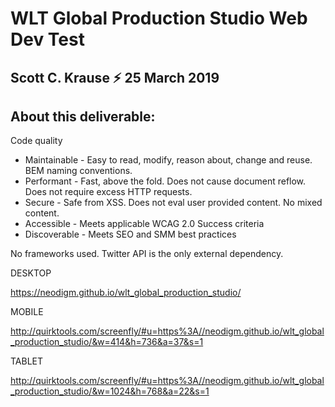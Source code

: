 # WLT Global Production Studio Web Dev Test 
Scott C. Krause ⚡️ 25 March 2019
-
About this deliverable:
-

Code quality
- Maintainable - Easy to read, modify, reason about, change and reuse. BEM naming conventions.
- Performant - Fast, above the fold. Does not cause document reflow. Does not require excess  HTTP requests.
- Secure - Safe from XSS. Does not eval user provided content. No mixed content.
- Accessible - Meets applicable WCAG 2.0 Success criteria
- Discoverable - Meets SEO and SMM best practices

No frameworks used. Twitter API is the only external dependency.

DESKTOP

https://neodigm.github.io/wlt_global_production_studio/

MOBILE

http://quirktools.com/screenfly/#u=https%3A//neodigm.github.io/wlt_global_production_studio/&w=414&h=736&a=37&s=1

TABLET

http://quirktools.com/screenfly/#u=https%3A//neodigm.github.io/wlt_global_production_studio/&w=1024&h=768&a=22&s=1
